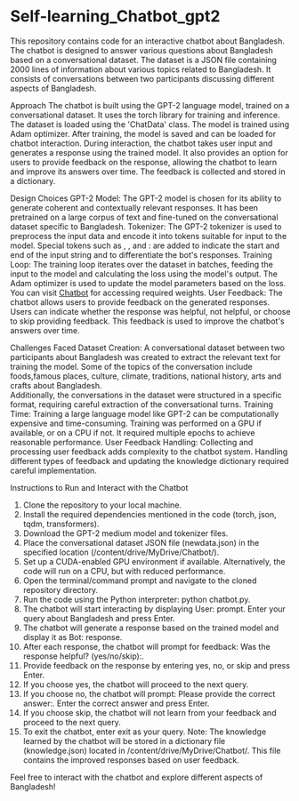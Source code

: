# Self-learning_Chatbot_gpt2

This repository contains code for an interactive chatbot about Bangladesh. The chatbot is designed to answer various questions about Bangladesh based on a conversational dataset.
The dataset is a JSON file containing 2000 lines of information about various topics related to Bangladesh. 
It consists of conversations between two participants discussing different aspects of Bangladesh.

Approach
The chatbot is built using the GPT-2 language model, trained on a conversational dataset. It uses the torch library for training and inference. 
The dataset is loaded using the 'ChatData' class.
The model is trained using Adam optimizer. After training, the model is saved and can be loaded for chatbot interaction.
During interaction, the chatbot takes user input and generates a response using the trained model. 
It also provides an option for users to provide feedback on the response, allowing the chatbot to learn and improve its answers over time. 
The feedback is collected and stored in a dictionary.

Design Choices
GPT-2 Model: The GPT-2 model is chosen for its ability to generate coherent and contextually relevant responses. It has been pretrained on a large corpus of text and fine-tuned on the conversational dataset specific to Bangladesh.
Tokenizer: The GPT-2 tokenizer is used to preprocess the input data and encode it into tokens suitable for input to the model. Special tokens such as <startofstring>, <endofstring>, and <bot>: are added to indicate the start and end of the input string and to differentiate the bot's responses.
Training Loop: The training loop iterates over the dataset in batches, feeding the input to the model and calculating the loss using the model's output. The Adam optimizer is used to update the model parameters based on the loss.
You can visit [Chatbot](https://drive.google.com/drive/folders/1PD-JrZVVOXWMxh7UsLiwgUzBQTETlHAi?usp=drive_link)
for accessing required weights.
User Feedback: The chatbot allows users to provide feedback on the generated responses. Users can indicate whether the response was helpful, not helpful, or choose to skip providing feedback. This feedback is used to improve the chatbot's answers over time.

Challenges Faced
Dataset Creation: A conversational dataset between two participants about Bangladesh was created to extract the relevant text for training the model. Some of the topics of the conversation include foods,famous places, culture, climate, traditions, national history, arts and crafts about Bangladesh.  
Additionally, the conversations in the dataset were structured in a specific format, requiring careful extraction of the conversational turns.
Training Time: Training a large language model like GPT-2 can be computationally expensive and time-consuming. Training was performed on a GPU if available, or on a CPU if not. It required multiple epochs to achieve reasonable performance.
User Feedback Handling: Collecting and processing user feedback adds complexity to the chatbot system. Handling different types of feedback and updating the knowledge dictionary required careful implementation.

Instructions to Run and Interact with the Chatbot
1. Clone the repository to your local machine.
2. Install the required dependencies mentioned in the code (torch, json, tqdm, transformers).
3. Download the GPT-2 medium model and tokenizer files.
4. Place the conversational dataset JSON file (newdata.json) in the specified location (/content/drive/MyDrive/Chatbot/).
5. Set up a CUDA-enabled GPU environment if available. Alternatively, the code will run on a CPU, but with reduced performance.
6. Open the terminal/command prompt and navigate to the cloned repository directory.
7. Run the code using the Python interpreter: python chatbot.py.
8. The chatbot will start interacting by displaying User: prompt. Enter your query about Bangladesh and press Enter.
9. The chatbot will generate a response based on the trained model and display it as Bot: response.
10. After each response, the chatbot will prompt for feedback: Was the response helpful? (yes/no/skip):.
11. Provide feedback on the response by entering yes, no, or skip and press Enter.
12. If you choose yes, the chatbot will proceed to the next query.
13. If you choose no, the chatbot will prompt: Please provide the correct answer:. Enter the correct answer and press Enter.
14. If you choose skip, the chatbot will not learn from your feedback and proceed to the next query.
15. To exit the chatbot, enter exit as your query.
Note: The knowledge learned by the chatbot will be stored in a dictionary file (knowledge.json) located in /content/drive/MyDrive/Chatbot/. This file contains the improved responses based on user feedback.

Feel free to interact with the chatbot and explore different aspects of Bangladesh!
